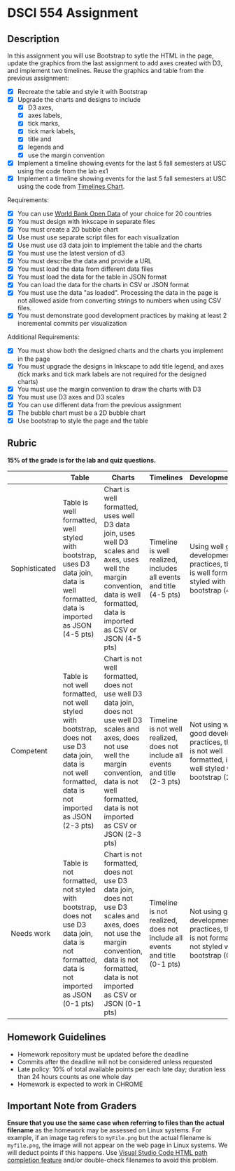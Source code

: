 # DSCI 554 Assignment

## Description

In this assignment you will use Bootstrap to sytle the HTML in the page, update the graphics from the last assignment to add axes created with D3, and implement two timelines. Reuse the graphics and table from the previous assignment:

- [x] Recreate the table and style it with Bootstrap
- [x] Upgrade the charts and designs to include 
  - [x] D3 axes, 
  - [x] axes labels, 
  - [x] tick marks, 
  - [x] tick mark labels, 
  - [x] title and 
  - [x] legends and 
  - [x] use the margin convention
- [x] Implement a timeline showing events for the last 5 fall semesters at USC using the code from the lab ex1
- [x] Implement a timeline showing events for the last 5 fall semesters at USC using the code from [Timelines Chart](https://www.npmjs.com/package/timelines-chart).

Requirements:

- [x] You can use [World Bank Open Data](http://data.worldbank.org) of your choice for 20 countries
- [x] You must design with Inkscape in separate files
- [x] You must create a 2D bubble chart
- [x] Use must use separate script files for each visualization
- [x] Use must use d3 data join to implement the table and the charts
- [x] You must use the latest version of d3
- [x] You must describe the data and provide a URL
- [x] You must load the data from different data files
- [x] You must load the data for the table in JSON format
- [x] You can load the data for the charts in CSV or JSON format
- [x] You must use the data "as loaded". Processing the data in the page is not allowed aside from converting strings to numbers when using CSV files.
- [x] You must demonstrate good development practices by making at least 2 incremental commits per visualization
 
Additional Requirements:
 
- [x] You must show both the designed charts and the charts you implement in the page
- [x] You must upgrade the designs in Inkscape to add title legend, and axes (tick marks and tick mark labels are not required for the designed charts)
- [x] You must use the margin convention to draw the charts with D3
- [x] You must use D3 axes and D3 scales
- [x] You can use different data from the previous assignment
- [x] The bubble chart must be a 2D bubble chart
- [x] Use bootstrap to style the page and the table

## Rubric

__15% of the grade is for the lab and quiz questions.__

|               | Table  | Charts | Timelines | Development/Page |
| ------------- | ------ | ------ | -------- | ---------------- |
| Sophisticated | Table is well formatted, well styled with bootstrap, uses D3 data join, data is well formatted, data is imported as JSON (4-5 pts) | Chart is well formatted, uses well D3 data join, uses well D3 scales and axes, uses well the margin convention, data is well formatted, data is imported as CSV or JSON (4-5 pts) | Timeline is well realized, includes all events and title (4-5 pts) | Using well good development practices, the page is well formatted, is styled with bootstrap (4-5 pts) |
| Competent     | Table is not well formatted, not well styled with bootstrap, does not use D3 data join, data is not well formatted, data is not imported as JSON (2-3 pts) | Chart is not well formatted, does not use well D3 data join, does not use well D3 scales and axes, does not use well the margin convention, data is not well formatted, data is not imported as CSV or JSON (2-3 pts) | Timeline is not well realized, does not include all events and title (2-3 pts) | Not using well good development practices, the page is not well formatted, is not well styled with bootstrap (2-3 pts) |
| Needs work    | Table is not formatted, not styled with bootstrap, does not use D3 data join, data is not formatted, data is not imported as JSON (0-1 pts) | Chart is not formatted, does not use D3 data join, does not use D3 scales and axes, does not use the margin convention, data is not formatted, data is not imported as CSV or JSON (0-1 pts) | Timeline is not realized, does not include all events and title (0-1 pts) | Not using good development practices, the page is not formatted, is not styled with bootstrap (0-1 pts) |

## Homework Guidelines

- Homework repository must be updated before the deadline
- Commits after the deadline will not be considered unless requested
- Late policy: 10% of total available points per each late day; duration less than 24 hours counts as one whole day
- Homework is expected to work in CHROME

## Important Note from Graders

__Ensure that you use the same case when referring to files than the actual filename__ as the homework may be assessed on Linux systems. For example, if an image tag refers to `myFile.png` but the actual filename is `myfile.png`, the image will not appear on the web page in Linux systems. We will deduct points if this happens. Use [Visual Studio Code HTML path completion feature](https://code.visualstudio.com/updates/v1_21#_html-path-completion) and/or double-check filenames to avoid this problem.
